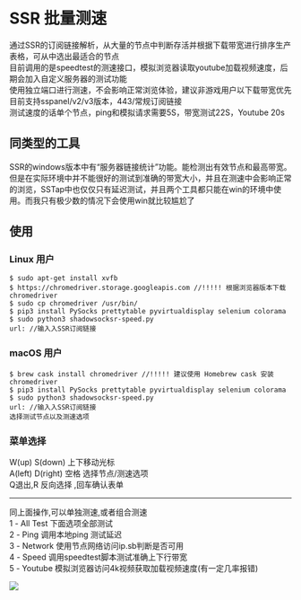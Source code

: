 # SSR 批量测速

通过SSR的订阅链接解析，从大量的节点中判断存活并根据下载带宽进行排序生产表格，可从中选出最适合的节点  
目前调用的是speedtest的测速接口，模拟浏览器读取youtube加载视频速度，后期会加入自定义服务器的测试功能  
使用独立端口进行测速，不会影响正常浏览体验，建议非游戏用户以下载带宽优先  
目前支持sspanel/v2/v3版本，443/常规订阅链接    
测试速度的话单个节点，ping和模拟请求需要5S，带宽测试22S，Youtube 20s   

## 同类型的工具

SSR的windows版本中有“服务器链接统计”功能。能检测出有效节点和最高带宽。但是在实际环境中并不能很好的测试到准确的带宽大小，并且在测速中会影响正常的浏览，SSTap中也仅仅只有延迟测试，并且两个工具都只能在win的环境中使用。而我只有极少数的情况下会使用win就比较尴尬了

## 使用
### Linux 用户

```
$ sudo apt-get install xvfb
$ https://chromedriver.storage.googleapis.com //!!!!! 根据浏览器版本下载chromedriver
$ sudo cp chromedriver /usr/bin/
$ pip3 install PySocks prettytable pyvirtualdisplay selenium colorama
$ sudo python3 shadowsocksr-speed.py
url: //输入入SSR订阅链接
```

### macOS 用户

```
$ brew cask install chromedriver //!!!!! 建议使用 Homebrew cask 安装 chromedriver
$ pip3 install PySocks prettytable pyvirtualdisplay selenium colorama
$ sudo python3 shadowsocksr-speed.py
url: //输入入SSR订阅链接
选择测试节点以及测速选项
```

### 菜单选择
W(up) S(down) 上下移动光标  
A(left) D(right) 空格 选择节点/测速选项  
Q退出,R 反向选择 ,回车确认表单  

----------------------

同上面操作,可以单独测速,或者组合测速  
1 - All Test    下面选项全部测试   
2 - Ping        调用本地ping 测试延迟  
3 - Network    使用节点网络访问ip.sb判断是否可用  
4 - Speed        调用speedtest脚本测试准确上下行带宽  
5 - Youtube    模拟浏览器访问4k视频获取加载视频速度(有一定几率报错)  


![](https://file-temp.oss-cn-beijing.aliyuncs.com/2.png)
